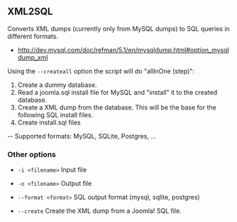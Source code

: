 ## XML2SQL

Converts XML dumps (currently only from MySQL dumps) to SQL queries in different formats.

* http://dev.mysql.com/doc/refman/5.1/en/mysqldump.html#option_mysqldump_xml

Using the ```--createall``` option the script will do "allInOne (step)":

1. Create a dummy database.
2. Read a joomla.sql install file for MySQL and "install" it to the created database.
3. Create a XML dump from the database. This will be the base for the following SQL install files.
4. Create install.sql files

-- Supported formats: MySQL, SQLite, Postgres, ...

### Other options
* ```-i <filename>``` Input file
* ```-o <filename>``` Output file
* ```--format <format>``` SQL output format (mysql, sqlite, postgres)

* ```--create``` Create the XML dump from a Joomla! SQL file.